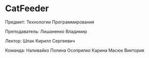 # CatFeeder

Предмет: Технологии Программирования

Преподаватель: Лишаненко Владимир

Лектор: Шпак Кирилл Сергеевич

Команда:
Наливайко Полина
Осоприлко Карина
Масюк Виктория
